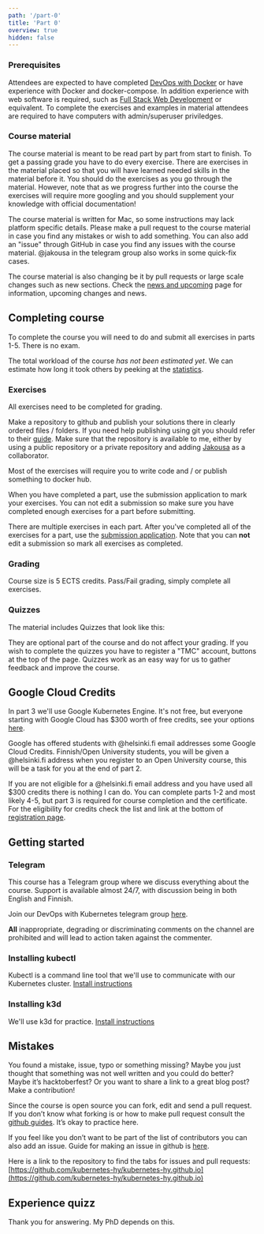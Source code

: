 ```yaml
---
path: '/part-0'
title: 'Part 0'
overview: true
hidden: false
---
```


### Prerequisites ###

Attendees are expected to have completed [DevOps with Docker](https://devopswithdocker.com) or have experience with Docker and docker-compose.
In addition experience with web software is required, such as [Full Stack Web Development](https://fullstackopen.com/en/) or equivalent.
To complete the exercises and examples in material attendees are required to have computers with admin/superuser priviledges.

### Course material ###

The course material is meant to be read part by part from start to finish. To get a passing grade you have to do every exercise. There are exercises in the material placed so that you will have learned needed skills in the material before it. You should do the exercises as you go through the material. However, note that as we progress further into the course the exercises will require more googling and you should supplement your knowledge with official documentation!

The course material is written for Mac, so some instructions may lack platform specific details. Please make a pull request to the course material in case you find any mistakes or wish to add something. You can also add an "issue" through GitHub in case you find any issues with the course material. @jakousa in the telegram group also works in some quick-fix cases.

The course material is also changing be it by pull requests or large scale changes such as new sections. Check the [news and upcoming](/news-and-upcoming) page for information, upcoming changes and news.

## Completing course ##

To complete the course you will need to do and submit all exercises in parts 1-5. There is no exam.

The total workload of the course _has not been estimated yet_. We can estimate how long it took others by peeking at the [statistics](https://studies.cs.helsinki.fi/stats/courses/kubernetes2020).

### Exercises ###

All exercises need to be completed for grading.

Make a repository to github and publish your solutions there in clearly ordered files / folders. If you need help publishing using git you should refer to their [guide](https://guides.github.com/activities/hello-world/). Make sure that the repository is available to me, either by using a public repository or a private repository and adding [Jakousa](https://github.com/Jakousa) as a collaborator.

Most of the exercises will require you to write code and / or publish something to docker hub.

When you have completed a part, use the submission application to mark your exercises. You can not edit a submission so make sure you have completed enough exercises for a part before submitting.

There are multiple exercises in each part. After you've completed all of the exercises for a part, use the [submission application](https://studies.cs.helsinki.fi/stats/courses/kubernetes2020). Note that you can **not** edit a submission so mark all exercises as completed.

### Grading ###

Course size is 5 ECTS credits. Pass/Fail grading, simply complete all exercises.

### Quizzes ###

The material includes Quizzes that look like this:

<quiz id="467fa274-1e29-4a46-b7ea-c9238fe1612c"></quiz>

They are optional part of the course and do not affect your grading. If you wish to complete the quizzes you have to register a "TMC" account, buttons at the top of the page. Quizzes work as an easy way for us to gather feedback and improve the course.

## Google Cloud Credits ##

In part 3 we'll use Google Kubernetes Engine. It's not free, but everyone starting with Google Cloud has $300 worth of free credits, see your options [here](https://cloud.google.com/free).

Google has offered students with @helsinki.fi email addresses some Google Cloud Credits. Finnish/Open University students, you will be given a @helsinki.fi address when you register to an Open University course, this will be a task for you at the end of part 2.

If you are not eligible for a @helsinki.fi email address and you have used all $300 credits there is nothing I can do. You can complete parts 1-2 and most likely 4-5, but part 3 is required for course completion and the certificate. For the eligibility for credits check the list and link at the bottom of [registration page](/registration).

## Getting started ##

### Telegram ###

This course has a Telegram group where we discuss everything about the course. Support is available almost 24/7, with discussion being in both English and Finnish.

Join our DevOps with Kubernetes telegram group [here](https://t.me/joinchat/HIg2vlch4pqITxhshipuRQ).

**All** inappropriate, degrading or discriminating comments on the channel are prohibited and will lead to action taken against the commenter.

### Installing kubectl ###

Kubectl is a command line tool that we'll use to communicate with our Kubernetes cluster. [Install instructions](https://kubernetes.io/docs/tasks/tools/install-kubectl/)

### Installing k3d ###

We'll use k3d for practice. [Install instructions](https://github.com/rancher/k3d)

## Mistakes ##

You found a mistake, issue, typo or something missing? Maybe you just thought that something was not well written and you could do better? Maybe it’s hacktoberfest? Or you want to share a link to a great blog post? Make a contribution!

Since the course is open source you can fork, edit and send a pull request. If you don’t know what forking is or how to make pull request consult the [github guides](https://guides.github.com/activities/hello-world/). It’s okay to practice here.

If you feel like you don’t want to be part of the list of contributors you can also add an issue. Guide for making an issue in github is [here](https://help.github.com/en/articles/creating-an-issue).

Here is a link to the repository to find the tabs for issues and pull requests: [https://github.com/kubernetes-hy/kubernetes-hy.github.io](https://github.com/kubernetes-hy/kubernetes-hy.github.io)


## Experience quizz ##

Thank you for answering. My PhD depends on this.

<quiz id="b728269b-89d0-4a37-a163-fd882c3059ba" /></quiz>

<quiz id="455d9346-9b79-4a01-8bf8-aca584c383b6" /></quiz>
